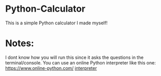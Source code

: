 # Python-Calculator
This is a simple Python calculator I made myself!

# Notes:
I dont know how you will run this since it asks the questions in the terminal/console.
You can use an online Python interpreter like this one: https://www.online-python.com/
[interpreter][1]

[1]: https://www.online-python.com "interpreter"

